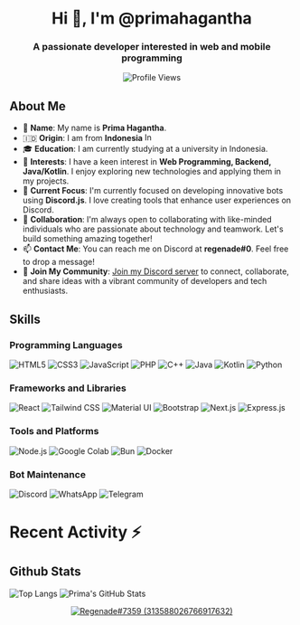 <h1 align="center">Hi 👋, I'm @primahagantha</h1>
<h3 align="center">A passionate developer interested in web and mobile programming</h3>

<p align="center">
  <img src="https://komarev.com/ghpvc/?username=primahagantha" alt="Profile Views" />
</p>

## About Me
- 👋 **Name**: My name is **Prima Hagantha**.
- 🇮🇩 **Origin**: I am from **Indonesia** <img src="https://upload.wikimedia.org/wikipedia/commons/9/9f/Flag_of_Indonesia.svg" alt="Indonesia Flag" width="20" height="15" />
- 🎓 **Education**: I am currently studying at a university in Indonesia.
- 👀 **Interests**: I have a keen interest in **Web Programming, Backend, Java/Kotlin**. I enjoy exploring new technologies and applying them in my projects.
- 🌱 **Current Focus**: I'm currently focused on developing innovative bots using **Discord.js**. I love creating tools that enhance user experiences on Discord.
- 💞️ **Collaboration**: I'm always open to collaborating with like-minded individuals who are passionate about technology and teamwork. Let's build something amazing together!
- 📫 **Contact Me**: You can reach me on Discord at **regenade#0**. Feel free to drop a message!
- 🎉 **Join My Community**: [Join my Discord server](https://discord.gg/veskai) to connect, collaborate, and share ideas with a vibrant community of developers and tech enthusiasts.

## Skills
### Programming Languages
<p align="left">
  <img src="https://img.shields.io/badge/HTML5-E34F26?style=for-the-badge&logo=html5&logoColor=white" alt="HTML5" />
  <img src="https://img.shields.io/badge/CSS3-1572B6?style=for-the-badge&logo=css3&logoColor=white" alt="CSS3" />
  <img src="https://img.shields.io/badge/JavaScript-F7DF1E?style=for-the-badge&logo=javascript&logoColor=black" alt="JavaScript" />
  <img src="https://img.shields.io/badge/PHP-777BB4?style=for-the-badge&logo=php&logoColor=white" alt="PHP" />
  <img src="https://img.shields.io/badge/C++-00599C?style=for-the-badge&logo=cplusplus&logoColor=white" alt="C++" />
  <img src="https://img.shields.io/badge/Java-007396?style=for-the-badge&logo=java&logoColor=white" alt="Java" />
  <img src="https://img.shields.io/badge/Kotlin-0095D5?style=for-the-badge&logo=kotlin&logoColor=white" alt="Kotlin" />
  <img src="https://img.shields.io/badge/Python-3776AB?style=for-the-badge&logo=python&logoColor=white" alt="Python" />
</p>

### Frameworks and Libraries
<p align="left">
  <img src="https://img.shields.io/badge/React-61DAFB?style=for-the-badge&logo=react&logoColor=black" alt="React" />
  <img src="https://img.shields.io/badge/Tailwind_CSS-38B2AC?style=for-the-badge&logo=tailwind-css&logoColor=white" alt="Tailwind CSS" />
  <img src="https://img.shields.io/badge/Material_UI-0081CB?style=for-the-badge&logo=material-ui&logoColor=white" alt="Material UI" />
  <img src="https://img.shields.io/badge/Bootstrap-563D7C?style=for-the-badge&logo=bootstrap&logoColor=white" alt="Bootstrap" />
  <img src="https://img.shields.io/badge/Next.js-000000?style=for-the-badge&logo=nextdotjs&logoColor=white" alt="Next.js" />
  <img src="https://img.shields.io/badge/Express.js-000000?style=for-the-badge&logo=express&logoColor=white" alt="Express.js" />
</p>

### Tools and Platforms
<p align="left">
  <img src="https://img.shields.io/badge/Node.js-339933?style=for-the-badge&logo=nodedotjs&logoColor=white" alt="Node.js" />
  <img src="https://img.shields.io/badge/Google_Colab-F9AB00?style=for-the-badge&logo=google-colab&logoColor=white" alt="Google Colab" />
  <img src="https://img.shields.io/badge/Bun-000000?style=for-the-badge&logo=bun&logoColor=white" alt="Bun" />
  <img src="https://img.shields.io/badge/Docker-2496ED?style=for-the-badge&logo=docker&logoColor=white" alt="Docker" />
</p>

### Bot Maintenance
<p align="left">
  <img src="https://img.shields.io/badge/Discord-7289DA?style=for-the-badge&logo=discord&logoColor=white" alt="Discord" />
  <img src="https://img.shields.io/badge/WhatsApp-25D366?style=for-the-badge&logo=whatsapp&logoColor=white" alt="WhatsApp" />
  <img src="https://img.shields.io/badge/Telegram-2CA5E0?style=for-the-badge&logo=telegram&logoColor=white" alt="Telegram" />
</p>

# Recent Activity :zap:
<!--START_SECTION:activity-->
<!--END_SECTION:activity-->

## Github Stats
![Top Langs](https://github-readme-stats.vercel.app/api/top-langs/?username=primahagantha&layout=compact&show_icons=true&theme=dark#gh-dark-mode-only)
![Prima's GitHub Stats](https://github-readme-stats.vercel.app/api?username=primahagantha&show_icons=true&theme=dark#gh-dark-mode-only)

<p align="center">
  <a href="https://discord.com/users/313588026766917632">
    <img src="https://discord.c99.nl/widget/theme-1/313588026766917632.png" alt="Regenade#7359 (313588026766917632)" />
  </a>
</p>


<!---
primahagantha/primahagantha is a ✨ special ✨ repository because its README.md (this file) appears on your GitHub profile.
You can click the Preview link to take a look at your changes.
--->
